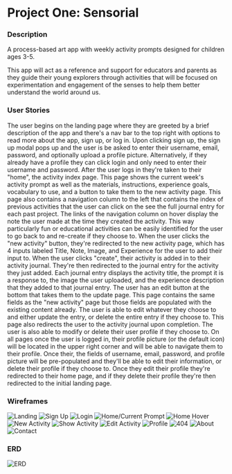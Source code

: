 # **Project One: Sensorial**

### **Description**
A process-based art app with weekly activity prompts designed for children ages 3-5.

This app will act as a reference and support for educators and parents as they guide their young explorers through activities that will be focused on experimentation and engagement of the senses to help them better understand the world around us. 

### **User Stories**
The user begins on the landing page where they are greeted by a brief description of the app and there's a nav bar to the top right with options to read more about the app, sign up, or log in. 
Upon clicking sign up, the sign up modal pops up and the user is be asked to enter their username, email, password, and optionally upload a profile picture. Alternatively, if they already have a profile they can click login and only need to enter their username and password. 
After the user logs in they're taken to their "home", the activity index page. This page shows the current week's activity prompt as well as the materials, instructions, experience goals, vocabulary to use, and a button to take them to the new activity page. This page also contains a navigation column to the left that contains the index of previous activities that the user can click on the see the full journal entry for each past project. The links of the navigation column on hover display the note the user made at the time they created the activity. This way particularly fun or educational activities can be easily identified for the user to go back to and re-create if they choose to. When the user clicks the "new activity" button, they're redirected to the new activity page, which has 4 inputs labeled Title, Note, Image, and Experience for the user to add their input to. When the user clicks "create", their activity is added in to their activity journal. They're then redirected to the journal entry for the activity they just added. 
Each journal entry displays the activity title, the prompt it is a response to, the image the user uploaded, and the experience description that they added to that journal entry. The user has an edit button at the bottom that takes them to the update page. This page contains the same fields as the "new activity" page but those fields are populated with the existing content already. The user is able to edit whatever they choose to and either update the entry, or delete the entire entry if they choose to. This page also redirects the user to the activity journal upon completion. 
The user is also able to modify or delete their user profile if they choose to. On all pages once the user is logged in, their profile picture (or the default icon) will be located in the upper right corner and will be able to navigate them to their profile. Once their, the fields of username, email, password, and profile picture will be pre-populated and they'll be able to edit their information, or delete their profile if they choose to. Once they edit their profile they're redirected to their home page, and if they delete their profile they're then redirected to the initial landing page. 

### **Wireframes**
![Landing](https://i.imgur.com/EnRH2fd.png)
![Sign Up](https://i.imgur.com/KatmC07.png)
![Login](https://i.imgur.com/YKEZdr4.png)
![Home/Current Prompt](https://i.imgur.com/suAKOSd.png)
![Home Hover](https://i.imgur.com/5wXYr1k.png)
![New Activity](https://i.imgur.com/1tvK1j4.png)
![Show Activity](https://i.imgur.com/9xbDzpd.png)
![Edit Activity](https://i.imgur.com/Yqj8fIS.png)
![Profile](https://i.imgur.com/zlR1Av6.png)
![404](https://i.imgur.com/500ddVu.png)
![About](https://i.imgur.com/KQQRBkb.png)
![Contact](https://i.imgur.com/DX82IkT.png)

### **ERD**
![ERD](https://i.imgur.com/2sa2UQY.png) 
  